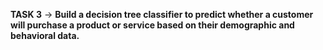 **TASK 3** -> 
**Build a decision tree classifier to predict whether a customer will purchase a product or service based on their demographic and behavioral data.**
